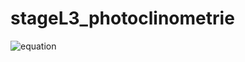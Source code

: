 # stageL3_photoclinometrie

![equation](http://www.codecogs.com/eqnedit.php?latex=I(x,y)&space;=&space;\frac{\alpha&space;\frac{\partial&space;z}{\partial&space;x}&space;&plus;&space;\beta&space;\frac{\partial&space;z}{\partial&space;y}&space;&plus;&space;\gamma&space;}{\sqrt{1&plus;\frac{\partial&space;z}{\partial&space;x}^2&space;&plus;&space;\frac{\partial&space;z}{\partial&space;y}^2}})
